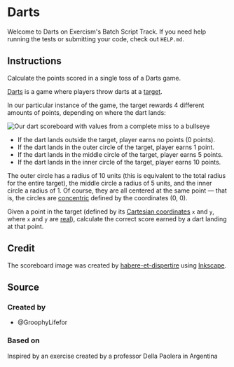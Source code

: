 # Darts

Welcome to Darts on Exercism's Batch Script Track.
If you need help running the tests or submitting your code, check out `HELP.md`.

## Instructions

Calculate the points scored in a single toss of a Darts game.

[Darts][darts] is a game where players throw darts at a [target][darts-target].

In our particular instance of the game, the target rewards 4 different amounts of points, depending on where the dart lands:

![Our dart scoreboard with values from a complete miss to a bullseye](https://assets.exercism.org/images/exercises/darts/darts-scoreboard.svg)

- If the dart lands outside the target, player earns no points (0 points).
- If the dart lands in the outer circle of the target, player earns 1 point.
- If the dart lands in the middle circle of the target, player earns 5 points.
- If the dart lands in the inner circle of the target, player earns 10 points.

The outer circle has a radius of 10 units (this is equivalent to the total radius for the entire target), the middle circle a radius of 5 units, and the inner circle a radius of 1.
Of course, they are all centered at the same point — that is, the circles are [concentric][] defined by the coordinates (0, 0).

Given a point in the target (defined by its [Cartesian coordinates][cartesian-coordinates] `x` and `y`, where `x` and `y` are [real][real-numbers]), calculate the correct score earned by a dart landing at that point.

## Credit

The scoreboard image was created by [habere-et-dispertire][habere-et-dispertire] using [Inkscape][inkscape].

[darts]: https://en.wikipedia.org/wiki/Darts
[darts-target]: https://en.wikipedia.org/wiki/Darts#/media/File:Darts_in_a_dartboard.jpg
[concentric]: https://mathworld.wolfram.com/ConcentricCircles.html
[cartesian-coordinates]: https://www.mathsisfun.com/data/cartesian-coordinates.html
[real-numbers]: https://www.mathsisfun.com/numbers/real-numbers.html
[habere-et-dispertire]: https://exercism.org/profiles/habere-et-dispertire
[inkscape]: https://en.wikipedia.org/wiki/Inkscape

## Source

### Created by

- @GroophyLifefor

### Based on

Inspired by an exercise created by a professor Della Paolera in Argentina